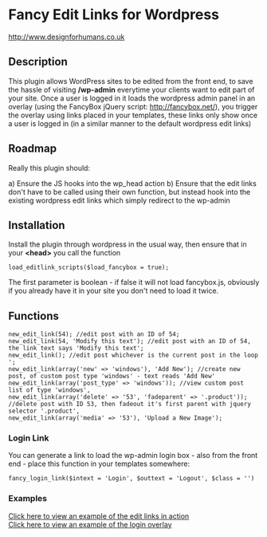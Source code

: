 # Fancy Edit Links for Wordpress

http://www.designforhumans.co.uk

## Description

This plugin allows WordPress sites to be edited from the front end, to save the hassle of visiting **/wp-admin** everytime your clients want to edit part of your site. Once a user is logged in it loads the wordpress admin panel in an overlay (using the FancyBox jQuery script: <http://fancybox.net/>), you trigger the overlay using links placed in your templates, these links only show once a user is logged in (in a similar manner to the default wordpress edit links)

## Roadmap

Really this plugin should:

a) Ensure the JS hooks into the wp_head action
b) Ensure that the edit links don't have to be called using their own function, but instead hook into the existing wordpress edit links which simply redirect to the wp-admin

## Installation

Install the plugin through wordpress in the usual way, then ensure that in your **&lt;head&gt;** you call the function
	
	load_editlink_scripts($load_fancybox = true);

The first parameter is boolean - if false it will not load fancybox.js, obviously if you already have it in your site you don't need to load it twice.

## Functions

	new_edit_link(54); //edit post with an ID of 54;
	new_edit_link(54, 'Modify this text'); //edit post with an ID of 54, the link text says 'Modify this text';
	new_edit_link(); //edit post whichever is the current post in the loop ';
	new_edit_link(array('new' => 'windows'), 'Add New'); //create new post, of custom post type 'windows' - text reads 'Add New'
	new_edit_link(array('post_type' => 'windows')); //view custom post list of type 'windows',
	new_edit_link(array('delete' => '53', 'fadeparent' => '.product')); //delete post with ID 53, then fadeout it's first parent with jquery selector '.product',
	new_edit_link(array('media' => '53'), 'Upload a New Image');

### Login Link

You can generate a link to load the wp-admin login box - also from the front end - place this function in your templates somewhere:

	fancy_login_link($intext = 'Login', $outtext = 'Logout', $class = '')

### Examples

[Click here to view an example of the edit links in action](http://www.designforhumans.co.uk/blog/imgs/overlay.png)<br/>
[Click here to view an example of the login overlay ](http://www.designforhumans.co.uk/blog/imgs/login.png)